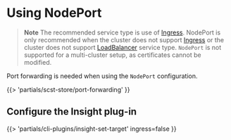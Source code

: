 # Using NodePort

>**Note** The recommended service type is use of [Ingress](../ingress.hbs.md). NodePort is only recommended when the cluster does not support [Ingress](../ingress.hbs.md) or the cluster does not support [LoadBalancer](use-load-balancer.hbs.md) service type.  `NodePort` is not supported for a multi-cluster setup, as certificates cannot be modified.

Port forwarding is needed when using the `NodePort` configuration.

{{> 'partials/scst-store/port-forwarding' }}

## Configure the Insight plug-in

{{> 'partials/cli-plugins/insight-set-target' ingress=false }}